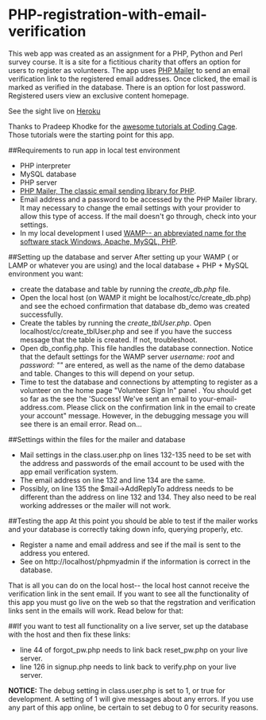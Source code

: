 # PHP-registration-with-email-verification

This web app was created as an assignment for a PHP, Python and Perl survey course. It is a site for a 
fictitious charity that offers an option for users to register as volunteers. 
The app uses [PHP Mailer](https://github.com/PHPMailer/PHPMailer) to send an email verification link to the registered email addresses. Once clicked,
the email is marked as verified in the database. There is an option for lost password.
Registered users view an exclusive content homepage. 

See the sight live on [Heroku](https://immense-ridge-24250.herokuapp.com/)

Thanks to Pradeep Khodke for the [awesome tutorials at Coding Cage](http://www.codingcage.com/2015/08/how-to-send-e-mail-using-phpmailer-and.html).
Those tutorials were the starting point for this app.

##Requirements to run app in local test environment 
* PHP interpreter
* MySQL database
* PHP server
* [PHP Mailer, The classic email sending library for PHP](https://github.com/PHPMailer/PHPMailer). 
* Email address and a password to be accessed by the PHP Mailer library. 
  It may necessary to change the email settings with your provider to allow this 
  type of access. If the mail doesn't go through, check into your settings.
* In my local development I used [WAMP-- an abbreviated name for the software stack Windows, Apache, MySQL, PHP](http://www.wampserver.com/en/). 

  

##Setting up the database and server 
After setting up your WAMP ( or LAMP or whatever you are using) and the local database + PHP + MySQL environment you want: 
* create the database and table by running the *create_db.php* file. 
* Open the local host (on WAMP it might be localhost/cc/create_db.php)
  and see the echoed confirmation that database db_demo was created successfully.
* Create the tables by running the *create_tblUser.php*. Open localhost/cc/create_tblUser.php and see if you have the success message that the
  table is created. If not, troubleshoot. 
* Open db_config.php. This file handles the database connection. 
  Notice that the default settings for the WAMP server *username: root* and *password: ""* are entered, as well as the name 
  of the demo database and table. Changes to this will depend on your setup.
* Time to test the database and connections by attempting to register as a volunteer on the home page "Volunteer Sign In" panel . 
  You should get so far as the see the 'Success! 
  We've sent an email to your-email-address.com. Please click on the confirmation link in the email to create your account" message.
  However, in the debugging message you will see there is an email error. Read on...

##Settings within the files for the mailer and database

* Mail settings in the class.user.php on lines 132-135 need to be set with the address and passwords of the email account
  to be used with the app email verification system.
* The email address on line 132 and line 134 are the same.
* Possibly, on line 135 the $mail->AddReplyTo address needs to be different than the address on line 132 and 134. 
  They also need to be real working addresses or the mailer will not work. 

##Testing the app
At this point you should be able to test if the mailer works and your database is correctly taking down info, querying properly, etc. 
* Register a name and email address and see if the mail is sent to the address you entered. 
* See on http://localhost/phpmyadmin if the information is correct in the database. 

That is all you can do on the local host-- the local host cannot  receive the verification link in the sent email. 
If you want to see all the functionality of this app you must go live on the web so that the regstration
and verification links sent in the emails will work. Read below for that:

##If you want to test all functionality on a live server, set up the database with the host and then fix these links: 
* line 44 of forgot_pw.php needs to link back reset_pw.php on your live server.
* line 126 in signup.php needs to link back to verify.php on your live server.

**NOTICE:** The debug setting in class.user.php is set to 1, or true for development. A setting of 1 will give 
messages about any errors. If you use any part of this app online, be certain to set debug to 0 for security reasons. 



